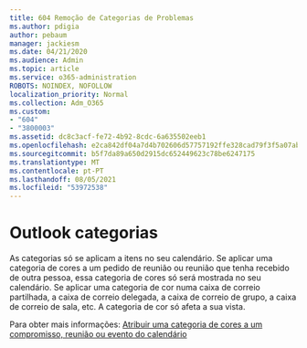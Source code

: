 ```yaml
---
title: 604 Remoção de Categorias de Problemas
ms.author: pdigia
author: pebaum
manager: jackiesm
ms.date: 04/21/2020
ms.audience: Admin
ms.topic: article
ms.service: o365-administration
ROBOTS: NOINDEX, NOFOLLOW
localization_priority: Normal
ms.collection: Adm_O365
ms.custom:
- "604"
- "3800003"
ms.assetid: dc8c3acf-fe72-4b92-8cdc-6a635502eeb1
ms.openlocfilehash: e2ca842df04a7d4b702606d57757192ffe328cad79f3f5a07abc450f8ff92288
ms.sourcegitcommit: b5f7da89a650d2915dc652449623c78be6247175
ms.translationtype: MT
ms.contentlocale: pt-PT
ms.lasthandoff: 08/05/2021
ms.locfileid: "53972538"
---
```

# <a name="outlook-categories"></a>Outlook categorias

As categorias só se aplicam a itens no seu calendário. Se aplicar uma categoria de cores a um pedido de reunião ou reunião que tenha recebido de outra pessoa, essa categoria de cores só será mostrada no seu calendário.  Se aplicar uma categoria de cor numa caixa de correio partilhada, a caixa de correio delegada, a caixa de correio de grupo, a caixa de correio de sala, etc. A categoria de cor só afeta a sua vista.

Para obter mais informações: [Atribuir uma categoria de cores a um compromisso, reunião ou evento do calendário](https://support.microsoft.com/office/750596d9-707d-4412-8c0e-7fdc0fc52527)
